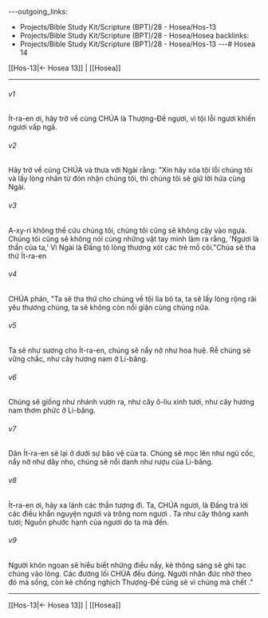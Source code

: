 ---outgoing_links:
  - Projects/Bible Study Kit/Scripture (BPT)/28 - Hosea/Hos-13
  - Projects/Bible Study Kit/Scripture (BPT)/28 - Hosea/Hosea
backlinks:
  - Projects/Bible Study Kit/Scripture (BPT)/28 - Hosea/Hos-13
---# Hosea 14

[[Hos-13|← Hosea 13]] | [[Hosea]]
***



###### v1 
Ít-ra-en ơi, hãy trở về cùng CHÚA là Thượng-Đế ngươi, vì tội lỗi ngươi khiến ngươi vấp ngã. 

###### v2 
Hãy trở về cùng CHÚA và thưa với Ngài rằng: "Xin hãy xóa tội lỗi chúng tôi và lấy lòng nhân từ đón nhận chúng tôi, thì chúng tôi sẽ giữ lời hứa cùng Ngài. 

###### v3 
A-xy-ri không thể cứu chúng tôi, chúng tôi cũng sẽ không cậy vào ngựa. Chúng tôi cũng sẽ không nói cùng những vật tay mình làm ra rằng, 'Ngươi là thần của ta,' Vì Ngài là Đấng tỏ lòng thương xót các trẻ mồ côi."Chúa sẽ tha thứ Ít-ra-en 

###### v4 
CHÚA phán, "Ta sẽ tha thứ cho chúng về tội lìa bỏ ta, ta sẽ lấy lòng rộng rãi yêu thương chúng, ta sẽ không còn nổi giận cùng chúng nữa. 

###### v5 
Ta sẽ như sương cho Ít-ra-en, chúng sẽ nẩy nở như hoa huệ. Rễ chúng sẽ vững chắc, như cây hương nam ở Li-băng. 

###### v6 
Chúng sẽ giống như nhánh vươn ra, như cây ô-liu xinh tươi, như cây hương nam thơm phức ở Li-băng. 

###### v7 
Dân Ít-ra-en sẽ lại ở dưới sự bảo vệ của ta. Chúng sẽ mọc lên như ngũ cốc, nẩy nở như dây nho, chúng sẽ nổi danh như rượu của Li-băng. 

###### v8 
Ít-ra-en ơi, hãy xa lánh các thần tượng đi. Ta, CHÚA ngươi, là Đấng trả lời các điều khẩn nguyện ngươi và trông nom ngươi . Ta như cây thông xanh tươi; Nguồn phước hạnh của ngươi do ta mà đến. 

###### v9 
Người khôn ngoan sẽ hiểu biết những điều nầy, kẻ thông sáng sẽ ghi tạc chúng vào lòng. Các đường lối CHÚA đều đúng. Người nhân đức nhờ theo đó mà sống, còn kẻ chống nghịch Thượng-Đế cũng sẽ vì chúng mà chết ."

***
[[Hos-13|← Hosea 13]] | [[Hosea]]
